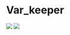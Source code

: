 # Var_keeper

![](https://github.com/Disskretnost/var_keeper/actions/workflows/staging.yml/badge.svg)
![](https://img.shields.io/docker/image-size/disskretnost/var_keeper?label=build%20for%20commit&sort=date) 

